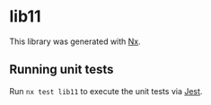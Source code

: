 # lib11

This library was generated with [Nx](https://nx.dev).

## Running unit tests

Run `nx test lib11` to execute the unit tests via [Jest](https://jestjs.io).
